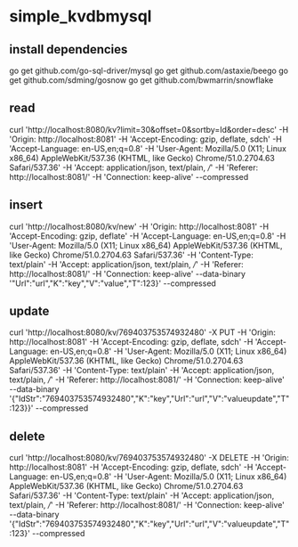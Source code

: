 # simple_kvdbmysql

## install dependencies
go get github.com/go-sql-driver/mysql
go get github.com/astaxie/beego
go get github.com/sdming/gosnow
go get github.com/bwmarrin/snowflake

## read 

curl 'http://localhost:8080/kv?limit=30&offset=0&sortby=Id&order=desc' -H 'Origin: http://localhost:8081' -H 'Accept-Encoding: gzip, deflate, sdch' -H 'Accept-Language: en-US,en;q=0.8' -H 'User-Agent: Mozilla/5.0 (X11; Linux x86_64) AppleWebKit/537.36 (KHTML, like Gecko) Chrome/51.0.2704.63 Safari/537.36' -H 'Accept: application/json, text/plain, */*' -H 'Referer: http://localhost:8081/' -H 'Connection: keep-alive' --compressed

## insert 
curl 'http://localhost:8080/kv/new' -H 'Origin: http://localhost:8081' -H 'Accept-Encoding: gzip, deflate' -H 'Accept-Language: en-US,en;q=0.8' -H 'User-Agent: Mozilla/5.0 (X11; Linux x86_64) AppleWebKit/537.36 (KHTML, like Gecko) Chrome/51.0.2704.63 Safari/537.36' -H 'Content-Type: text/plain' -H 'Accept: application/json, text/plain, */*' -H 'Referer: http://localhost:8081/' -H 'Connection: keep-alive' --data-binary '"Url":"url","K":"key","V":"value","T":123}' --compressed

## update
curl 'http://localhost:8080/kv/769403753574932480' -X PUT -H 'Origin: http://localhost:8081' -H 'Accept-Encoding: gzip, deflate, sdch' -H 'Accept-Language: en-US,en;q=0.8' -H 'User-Agent: Mozilla/5.0 (X11; Linux x86_64) AppleWebKit/537.36 (KHTML, like Gecko) Chrome/51.0.2704.63 Safari/537.36' -H 'Content-Type: text/plain' -H 'Accept: application/json, text/plain, */*' -H 'Referer: http://localhost:8081/' -H 'Connection: keep-alive' --data-binary '{"IdStr":"769403753574932480","K":"key","Url":"url","V":"valueupdate","T":123}}' --compressed

## delete
curl 'http://localhost:8080/kv/769403753574932480' -X DELETE -H 'Origin: http://localhost:8081' -H 'Accept-Encoding: gzip, deflate, sdch' -H 'Accept-Language: en-US,en;q=0.8' -H 'User-Agent: Mozilla/5.0 (X11; Linux x86_64) AppleWebKit/537.36 (KHTML, like Gecko) Chrome/51.0.2704.63 Safari/537.36' -H 'Content-Type: text/plain' -H 'Accept: application/json, text/plain, */*' -H 'Referer: http://localhost:8081/' -H 'Connection: keep-alive' --data-binary '{"IdStr":"769403753574932480","K":"key","Url":"url","V":"valueupdate","T":123}' --compressed